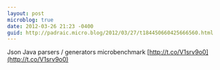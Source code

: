 ```yaml
---
layout: post
microblog: true
date: 2012-03-26 21:23 -0400
guid: http://padraic.micro.blog/2012/03/27/t184450660425666560.html
---
```

Json Java parsers / generators microbenchmark [http://t.co/V1srv9o0](http://t.co/V1srv9o0)
